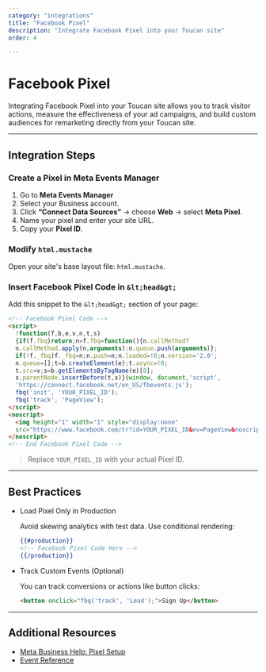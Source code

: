 ```yaml
---
category: "integrations"
title: "Facebook Pixel"
description: "Integrate Facebook Pixel into your Toucan site"
order: 4

---
```


# Facebook Pixel

Integrating Facebook Pixel into your Toucan site allows you to track visitor actions, measure the effectiveness of your ad campaigns, and build custom audiences for remarketing directly from your Toucan site.

---

## Integration Steps

### Create a Pixel in Meta Events Manager

1. Go to **Meta Events Manager**
2. Select your Business account.
3. Click **“Connect Data Sources”** → choose **Web** → select **Meta Pixel**.
4. Name your pixel and enter your site URL.
5. Copy your **Pixel ID**.

### Modify `html.mustache`

Open your site's base layout file: `html.mustache`.

### Insert Facebook Pixel Code in `&lt;head&gt;`

Add this snippet to the `&lt;head&gt;` section of your page:

```html
<!-- Facebook Pixel Code -->
<script>
  !function(f,b,e,v,n,t,s)
  {if(f.fbq)return;n=f.fbq=function(){n.callMethod?
  n.callMethod.apply(n,arguments):n.queue.push(arguments)};
  if(!f._fbq)f._fbq=n;n.push=n;n.loaded=!0;n.version='2.0';
  n.queue=[];t=b.createElement(e);t.async=!0;
  t.src=v;s=b.getElementsByTagName(e)[0];
  s.parentNode.insertBefore(t,s)}(window, document,'script',
  'https://connect.facebook.net/en_US/fbevents.js');
  fbq('init', 'YOUR_PIXEL_ID');
  fbq('track', 'PageView');
</script>
<noscript>
  <img height="1" width="1" style="display:none"
  src="https://www.facebook.com/tr?id=YOUR_PIXEL_ID&ev=PageView&noscript=1"/>
</noscript>
<!-- End Facebook Pixel Code -->
```

> Replace `YOUR_PIXEL_ID` with your actual Pixel ID.

---

## Best Practices

- Load Pixel Only in Production

  Avoid skewing analytics with test data. Use conditional rendering:

  ```mustache
  {{#production}}
  <!-- Facebook Pixel Code Here -->
  {{/production}}
  ```

- Track Custom Events (Optional)

  You can track conversions or actions like button clicks:

  ```html
  <button onclick="fbq('track', 'Lead');">Sign Up</button>
  ```

---

## Additional Resources

- [Meta Business Help: Pixel Setup](https://www.facebook.com/business/help/952192354843755)
- [Event Reference](https://developers.facebook.com/docs/meta-pixel/reference/)
